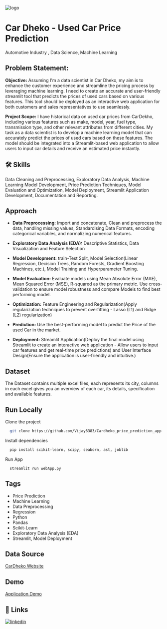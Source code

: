 ![logo](https://entrackr.com/storage/2022/05/Cardekho.jpg)
# Car Dheko - Used Car Price Prediction

Automotive Industry , Data Science, Machine Learning


## Problem Statement:

**Objective:**
Assuming I'm a data scientist in Car Dheko, my aim is to enhance the customer experience and streamline the pricing process by leveraging machine learning. I need to create an accurate and user-friendly streamlit tool that predicts the prices of used cars based on various features. This tool should be deployed as an interactive web application for both customers and sales representatives to use seamlessly.

**Project Scope:**
I have historical data on used car prices from CarDekho, including various features such as make, model, year, fuel type, transmission type, and other relevant attributes from different cities. My task as a data scientist is to develop a machine learning model that can accurately predict the prices of used cars based on these features. The model should be integrated into a Streamlit-based web application to allow users to input car details and receive an estimated price instantly.





## 🛠 Skills
Data Cleaning and Preprocessing, Exploratory Data Analysis, Machine Learning Model Development, Price Prediction Techniques, Model Evaluation and Optimization, Model Deployment, Streamlit Application Development, Documentation and Reporting.



## Approach


- **Data Preprocessing:** Import and concatenate, Clean and preprocess the data, handling missing values, Standardising Data Formats, encoding categorical variables, and normalizing numerical features.

-  **Exploratory Data Analysis (EDA):** Descriptive Statistics, Data Visualization and Feature Selection

- **Model Development:** train-Test Split, Model Selection(Linear Regression, Decision Trees, Random Forests, Gradient Boosting Machines, etc.), Model Training and Hyperparameter Tuning.

- **Model Evaluation:** Evaluate models using Mean Absolute Error (MAE), Mean Squared Error (MSE), R-squared as the primary metric. Use cross-validation to ensure model robustness and compare Models to find best performing model.

- **Optimization:** Feature Engineering and Regularization(Apply regularization techniques to prevent overfitting - Lasso (L1) and Ridge (L2) regularization)

- **Prediction:** Use the best-performing model to predict the Price of the used Car in the market.

-  **Deployment:** Streamlit Application(Deploy the final model using Streamlit to create an interactive web application - Allow users to input car features and get real-time price predictions) and User Interface Design(Ensure the application is user-friendly and intuitive.)


## Dataset

The Dataset contains multiple excel files, each represents its city, columns in each excel gives you an overview of each car, its details, specification and available features.

## Run Locally

Clone the project

```bash
  git clone https://github.com/Vijay6383/Cardheko_price_prediction_app.git
```

Install dependencies

```bash
  pip install scikit-learn, scipy, seaborn, ast, joblib 
```
Run App
```
  streamlit run webApp.py
```


## Tags

- Price Prediction
- Machine Learning
- Data Preprocessing
- Regression
- Python
- Pandas
- Scikit-Learn
- Exploratory Data Analysis (EDA)
- Streamlit, Model Deployment



## Data Source

[CarDheko Website](https://www.cardekho.com/)
## Demo

[Application Demo](https://www.linkedin.com/posts/vijay-moses-avm_im-happy-to-share-this-car-dheko-used-activity-7237821136502190080-4WF-?utm_source=share&utm_medium=member_desktop)


## 🔗 Links

[![linkedin](https://img.shields.io/badge/linkedin-0A66C2?style=for-the-badge&logo=linkedin&logoColor=white)](https://www.linkedin.com/in/vijay-moses-avm/)



